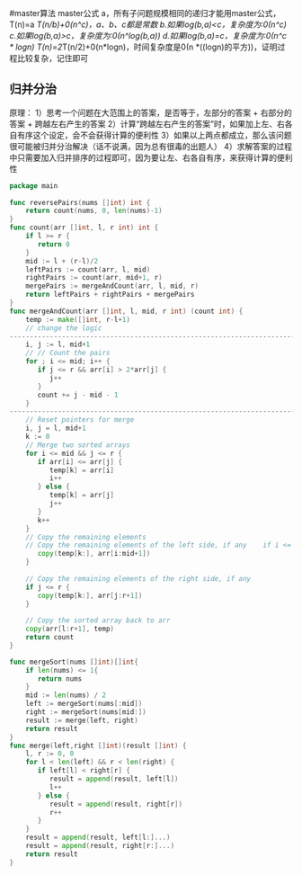 #master算法
master公式
a，所有子问题规模相同的递归才能用master公式，T(n)=a *T(n/b)+0(n^c)，a、b、c都是常数
b.如果log(b,a)<c，复杂度为:0(n^c)
c.如果log(b,a)>c，复杂度为:0(n^log(b,a))
d.如果log(b,a)=c，复杂度为:0(n^c * logn)
T(n)=2*T(n/2)+0(n*logn)，时间复杂度是0(n *((logn)的平方))，证明过程比较复杂，记住即可
## 归并分治
原理：
1）思考一个问题在大范围上的答案，是否等于，左部分的答案 + 右部分的答案 + 跨越左右产生的答案
2）计算“跨越左右产生的答案”时，如果加上左、右各自有序这个设定，会不会获得计算的便利性
3）如果以上两点都成立，那么该问题很可能被归并分治解决（话不说满，因为总有很毒的出题人）
4）求解答案的过程中只需要加入归并排序的过程即可，因为要让左、右各自有序，来获得计算的便利性
```go
package main  
  
func reversePairs(nums []int) int {  
    return count(nums, 0, len(nums)-1)  
}  
func count(arr []int, l, r int) int {  
    if l >= r {  
       return 0  
    }  
    mid := l + (r-l)/2  
    leftPairs := count(arr, l, mid)  
    rightPairs := count(arr, mid+1, r)  
    mergePairs := mergeAndCount(arr, l, mid, r)  
    return leftPairs + rightPairs + mergePairs  
}  
func mergeAndCount(arr []int, l, mid, r int) (count int) {  
    temp := make([]int, r-l+1)  
    // change the logic
-----------------------------------------------------------------------
    i, j := l, mid+1  
    // // Count the pairs  
    for ; i <= mid; i++ {  
       if j <= r && arr[i] > 2*arr[j] {  
          j++  
       }  
       count += j - mid - 1  
    }  
-----------------------------------------------------------------------
    // Reset pointers for merge  
    i, j = l, mid+1  
    k := 0  
    // Merge two sorted arrays  
    for i <= mid && j <= r {  
       if arr[i] <= arr[j] {  
          temp[k] = arr[i]  
          i++  
       } else {  
          temp[k] = arr[j]  
          j++  
       }  
       k++  
    }  
    // Copy the remaining elements  
    // Copy the remaining elements of the left side, if any    if i <= mid {  
       copy(temp[k:], arr[i:mid+1])  
    }  
  
    // Copy the remaining elements of the right side, if any  
    if j <= r {  
       copy(temp[k:], arr[j:r+1])  
    }  
  
    // Copy the sorted array back to arr  
    copy(arr[l:r+1], temp)  
    return count  
}
```

```go
func mergeSort(nums []int)[]int{  
    if len(nums) <= 1{  
       return nums  
    }  
    mid := len(nums) / 2  
    left := mergeSort(nums[:mid])  
    right := mergeSort(nums[mid:])  
    result := merge(left, right)  
    return result  
}  
func merge(left,right []int)(result []int) {  
    l, r := 0, 0  
    for l < len(left) && r < len(right) {  
       if left[l] < right[r] {  
          result = append(result, left[l])  
          l++  
       } else {  
          result = append(result, right[r])  
          r++  
       }  
    }  
    result = append(result, left[l:]...)  
    result = append(result, right[r:]...)  
    return result  
}
```